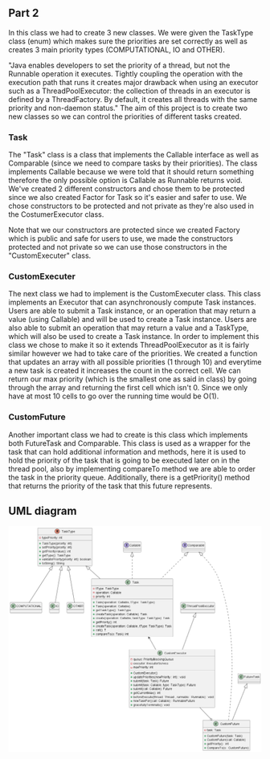 ## Part 2
In this class we had to create 3 new classes.
We were given the TaskType class (enum) which makes sure the priorities are set correctly as well as creates 3 main priority types (COMPUTATIONAL, IO and OTHER).

"Java enables developers to set the priority of a thread, but not the Runnable operation it executes.
Tightly coupling the operation with the execution path that runs it creates major drawback when
using an executor such as a ThreadPoolExecutor: the collection of threads in an executor is defined by
a ThreadFactory. By default, it creates all threads with the same priority and non-daemon status." 
The aim of this project is to create two new classes so we can control the priorities of different tasks created.

### Task
The "Task" class is a class that implements the Callable interface as well as Comparable (since we need to compare tasks by their priorities).
The class implements Callable<T> because we were told that it should return something therefore the only possible option is Callable as Runnable returns void.
We've created 2 different constructors and chose them to be protected since we also created Factor for Task so it's easier and safer to use. We chose constructors to be protected and not private as they're also used in the CostumerExecutor class.

Note that we our constructors are protected since we created Factory which is public and safe for users to use, we made the constructors protected and not private so we can use those constructors in the "CustomExecuter" class.

### CustomExecuter
The next class we had to implement is the CustomExecuter class. This class implements an Executor that can asynchronously compute Task instances. 
Users are able to submit a Task instance, or an operation that may return a value (using Callable) and will be used to create a Task instance. 
Users are also able to submit an operation that may return a value and a TaskType, which will also be used to create a Task instance.
In order to implement this class we chose to make it so it extends ThreadPoolExecutor as it is fairly similar however we had to take care of the priorities.
We created a function that updates an array with all possible priorities (1 through 10) and everytime a new task is created it increases the count in the correct cell.
We can return our max priority (which is the smallest one as said in class) by going through the array and returning the first cell which isn't 0. Since we only have at most 10 cells to go over the running time would be O(1).

### CustomFuture
Another important class we had to create is this class which implements both FutureTask and Comparable.
This class is used as a wrapper for the task that can hold additional information and methods, here it is used to hold the priority of the task that is going to be executed later on in the thread pool, also by implementing compareTo method we are able to order the task in the priority queue.
Additionally, there is a getPriority() method that returns the priority of the task that this future represents.

## UML diagram

![diagram](UML_diagram.png)